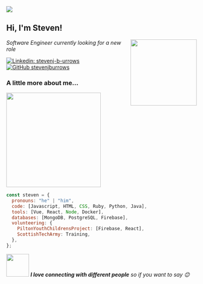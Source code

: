 <img src="https://github.com/stevenjburrows/stevenjburrows/blob/master/banner.jpg">

<h2> Hi, I'm Steven! </h2>
<img align='right' src="https://github.com/stevenjburrows/stevenjburrows/blob/master/emoji_hi.png" width="175">
<p><em>Software Engineer currently looking for a new role
</em></p>

[![Linkedin: stevenj-b-urrows](https://img.shields.io/badge/-stevenjburrows-blue?style=flat-square&logo=Linkedin&logoColor=white&link=https://www.linkedin.com/in/thaianebraga/)](https://www.linkedin.com/in/steven-j-burrows/)
[![GitHub stevenjburrows](https://img.shields.io/github/followers/stevenjburrows?label=follow&style=social)](https://github.com/stevenjburrows)

### A little more about me...

<img src="https://github.com/stevenjburrows/stevenjburrows/blob/master/emoji_coding.png" width="250">

```javascript
const steven = {
  pronouns: "he" | "him",
  code: [Javascript, HTML, CSS, Ruby, Python, Java],
  tools: [Vue, React, Node, Docker],
  databases: [MongoDB, PostgreSQL, Firebase],
  volunteering: {
    PiltonYouthChildrensProject: [Firebase, React],
    ScottishTechArmy: Training,
  },
};
```

<img src="https://media.giphy.com/media/LnQjpWaON8nhr21vNW/giphy.gif" width="60"> <em><b>I love connecting with different people</b> so if you want to say 😊</em>
